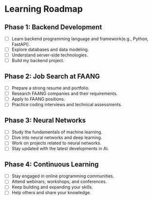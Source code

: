 # Learning Roadmap

## Phase 1: Backend Development
- [ ] Learn backend programming language and framework(e.g., Python, FastAPI).
- [ ] Explore databases and data modeling.
- [ ] Understand server-side technologies.
- [ ] Build my backend project.

## Phase 2: Job Search at FAANG
- [ ] Prepare a strong resume and portfolio.
- [ ] Research FAANG companies and their requirements.
- [ ] Apply to FAANG positions.
- [ ] Practice coding interviews and technical assessments.

## Phase 3: Neural Networks
- [ ] Study the fundamentals of machine learning.
- [ ] Dive into neural networks and deep learning.
- [ ] Work on projects related to neural networks.
- [ ] Stay updated with the latest developments in AI.

## Phase 4: Continuous Learning
- [ ] Stay engaged in online programming communities.
- [ ] Attend webinars, workshops, and conferences.
- [ ] Keep building and expanding your skills.
- [ ] Help others and share your knowledge.

